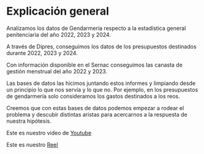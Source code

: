 # Explicación general

Analizamos los datos de Gendarmería respecto a la estadística general penitenciaria del año 2022, 2023 y 2024.

A través de Dipres, conseguimos los datos de los presupuestos destinados durante 2022, 2023 y 2024.

Con información disponible en el Sernac conseguimos las canasta de gestión menstrual del año 2022 y 2023. 

Las bases de datos las hicimos juntando estos informes y limpiando desde un principio lo que nos servía y lo que no. Por ejemplo, en los presupuestos de gendarmería solo consideramos los gastos destinados a los reos. 

Creemos que con estas bases de datos podemos empezar a rodear el problema y descubir distintas aristas para acercarnos a la respuesta de nuestra hipótesis. 

Este es nuestro video de [Youtube](https://www.youtube.com/watch?v=d8qUh_5BJS4)

Este es nuestro [Reel](https://www.canva.com/design/DAGP19XqbtE/jeboLa4ff3akDcHiuNFJjA/edit
)